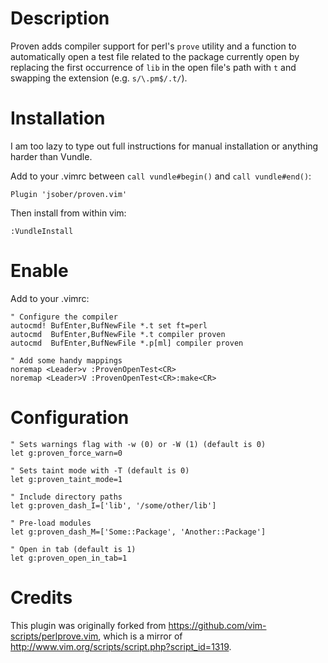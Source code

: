 Description
===========

Proven adds compiler support for perl's `prove` utility and a function to
automatically open a test file related to the package currently open by
replacing the first occurrence of `lib` in the open file's path with `t`
and swapping the extension (e.g. `s/\.pm$/.t/`).

Installation
============

I am too lazy to type out full instructions for manual installation or
anything harder than Vundle.

Add to your .vimrc between `call vundle#begin()` and `call vundle#end()`:

    Plugin 'jsober/proven.vim'

Then install from within vim:

    :VundleInstall

Enable
======

Add to your .vimrc:

    " Configure the compiler
    autocmd! BufEnter,BufNewFile *.t set ft=perl
    autocmd  BufEnter,BufNewFile *.t compiler proven
    autocmd  BufEnter,BufNewFile *.p[ml] compiler proven

    " Add some handy mappings
    noremap <Leader>v :ProvenOpenTest<CR>
    noremap <Leader>V :ProvenOpenTest<CR>:make<CR>

Configuration
=============

    " Sets warnings flag with -w (0) or -W (1) (default is 0)
    let g:proven_force_warn=0

    " Sets taint mode with -T (default is 0)
    let g:proven_taint_mode=1

    " Include directory paths
    let g:proven_dash_I=['lib', '/some/other/lib']

    " Pre-load modules
    let g:proven_dash_M=['Some::Package', 'Another::Package']

    " Open in tab (default is 1)
    let g:proven_open_in_tab=1

Credits
=======

This plugin was originally forked from https://github.com/vim-scripts/perlprove.vim,
which is a mirror of http://www.vim.org/scripts/script.php?script_id=1319.

